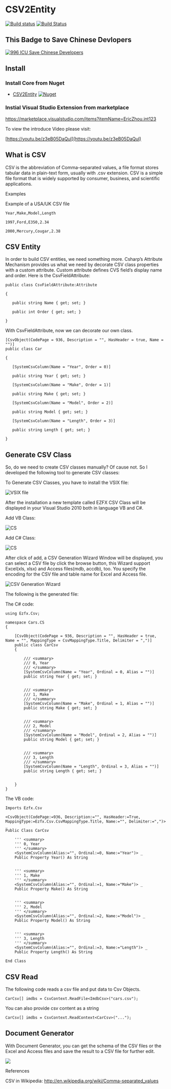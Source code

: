 # CSV2Entity

[![Build status](https://ci.appveyor.com/api/projects/status/637a70iwpkcusjab?svg=true)](https://ci.appveyor.com/project/juwikuang/csv2entity)
[![Build Status](https://dev.azure.com/juwikuang/CSV2Entity/_apis/build/status/juwikuang.csv2entity?branchName=master)](https://dev.azure.com/juwikuang/CSV2Entity/_build/latest?definitionId=1?branchName=master)

## This Badge to Save Chinese Devlopers

[![996 ICU Save Chinese Developers](https://img.shields.io/badge/link-996.icu-red.svg)](https://996.icu)

## Install

### Install Core from Nuget

* [CSV2Entity](https://www.nuget.org/packages/Ezfx.Csv) [![Nuget](http://img.shields.io/nuget/v/Ezfx.Csv.svg?maxAge=10800)](https://www.nuget.org/packages/Ezfx.Csv/)

### Instial Visual Studio Extension from marketplace

https://marketplace.visualstudio.com/items?itemName=EricZhou.int123

To view the introduce Video please visit:

[https://youtu.be/z3eB05DaQuI](https://youtu.be/z3eB05DaQuI)


## What is CSV

CSV is the abbreviation of Comma-separated values, a file format stores tabular data in plain-text form, usually with .csv extension. CSV is a simple file format that is widely supported by consumer, business, and scientific applications.

Examples

Example of a USA/UK CSV file




	Year,Make,Model,Length

	1997,Ford,E350,2.34

	2000,Mercury,Cougar,2.38

 
    

 
## CSV Entity

In order to build CSV entities, we need something more. Csharp’s Attribute Mechanism provides us what we need by decorate CSV class properties with a custom attribute. Custom attribute defines CVS field’s display name and order. Here is the CsvFieldAttribute:

	public class CsvFieldAttribute:Attribute

	{

       public string Name { get; set; }

       public int Order { get; set; }

	}

With CsvFieldAttribute, now we can decorate our own class.

	[CsvObject(CodePage = 936, Description = "", HasHeader = true, Name = "")]
	public class Car

	{

       [SystemCsvColumn(Name = "Year", Order = 0)]

       public string Year { get; set; }

       [SystemCsvColumn(Name = "Make", Order = 1)]

       public string Make { get; set; }

       [SystemCsvColumn(Name = "Model", Order = 2)]

       public string Model { get; set; }

       [SystemCsvColumn(Name = "Length", Order = 3)]

       public string Length { get; set; }

	}

## Generate CSV Class

So, do we need to create CSV classes manually? Of cause not. So I developed the following tool to generate CSV classes:

To Generate CSV Classes, you have to install the VSIX file:

      
![VSIX file](https://github.com/juwikuang/csv2entity/raw/master/pics/vsix.png)
 

After the installation a new template called EZFX CSV Class will be displayed in your Visual Studio 2010 both in language VB and C#.

Add VB Class:

![CS](https://github.com/juwikuang/csv2entity/raw/master/pics/addvb.png)

Add C# Class:

![CS](https://github.com/juwikuang/csv2entity/raw/master/pics/addcs.png)

After click of add, a CSV Generation Wizard Window will be displayed, you can select a CSV file by click the browse button, this Wizard support Excel(xls, xlsx) and Access files(mdb, accdb), too. You specify the encoding for the CSV file and table name for Excel and Access file.

![CSV Generation Wizard](https://github.com/juwikuang/csv2entity/blob/master/pics/configform.jpg)

 

The following is the generated file:

The C# code:

```
using Ezfx.Csv;

namespace Cars.CS
{

    [CsvObject(CodePage = 936, Description = "", HasHeader = true, Name = "", MappingType = CsvMappingType.Title, Delimiter = ",")]
    public class CarCsv
    {

        /// <summary>
        /// 0, Year
        /// </summary>
        [SystemCsvColumn(Name = "Year", Ordinal = 0, Alias = "")]
        public string Year { get; set; }


        /// <summary>
        /// 1, Make
        /// </summary>
        [SystemCsvColumn(Name = "Make", Ordinal = 1, Alias = "")]
        public string Make { get; set; }


        /// <summary>
        /// 2, Model
        /// </summary>
        [SystemCsvColumn(Name = "Model", Ordinal = 2, Alias = "")]
        public string Model { get; set; }


        /// <summary>
        /// 3, Length
        /// </summary>
        [SystemCsvColumn(Name = "Length", Ordinal = 3, Alias = "")]
        public string Length { get; set; }


    }
}

```

The VB code:

```
Imports Ezfx.Csv

<CsvObject(CodePage:=936, Description:="", HasHeader:=True, MappingType:=Ezfx.Csv.CsvMappingType.Title, Name:="", Delimiter:=",")> _
Public Class CarCsv

    ''' <summary>
    ''' 0, Year
    ''' </summary>
    <SystemCsvColumn(Alias:="", Ordinal:=0, Name:="Year")> _
    Public Property Year() As String


    ''' <summary>
    ''' 1, Make
    ''' </summary>
    <SystemCsvColumn(Alias:="", Ordinal:=1, Name:="Make")> _
    Public Property Make() As String


    ''' <summary>
    ''' 2, Model
    ''' </summary>
    <SystemCsvColumn(Alias:="", Ordinal:=2, Name:="Model")> _
    Public Property Model() As String


    ''' <summary>
    ''' 3, Length
    ''' </summary>
    <SystemCsvColumn(Alias:="", Ordinal:=3, Name:="Length")> _
    Public Property Length() As String

End Class
```
 

## CSV Read

The following code reads a csv file and put data to Csv Objects.

```
CarCsv[] imdbs = CsvContext.ReadFile<ImdbCsv>("cars.csv");
```

You can also provide csv content as a string

```
CarCsv[] imdbs = CsvContext.ReadContext<CarCsv>("...");
```
 

## Document Generator

With Document Generator, you can get the schema of the CSV files or the Excel and Access files and save the result to a CSV file for further edit.

![](./pics/gen.png)

References

CSV in Wikipedia: http://en.wikipedia.org/wiki/Comma-separated_values

